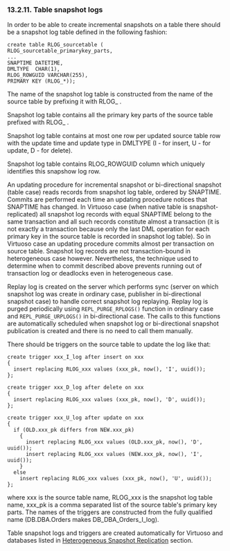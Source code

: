 <div id="snlog" class="section">

<div class="titlepage">

<div>

<div>

### 13.2.11. Table snapshot logs

</div>

</div>

</div>

In order to be able to create incremental snapshots on a table there
should be a snapshot log table defined in the following fashion:

``` programlisting
create table RLOG_sourcetable (
RLOG_sourcetable_primarykey_parts,
...
SNAPTIME DATETIME,
DMLTYPE  CHAR(1),
RLOG_ROWGUID VARCHAR(255),
PRIMARY KEY (RLOG_*));
```

The name of the snapshot log table is constructed from the name of the
source table by prefixing it with RLOG\_ .

Snapshot log table contains all the primary key parts of the source
table prefixed with RLOG\_ .

Snapshot log table contains at most one row per updated source table row
with the update time and update type in DMLTYPE (I - for insert, U - for
update, D - for delete).

Snapshot log table contains RLOG_ROWGUID column which uniquely
identifies this snapshow log row.

An updating procedure for incremental snapshot or bi-directional
snapshot (table case) reads records from snapshot log table, ordered by
SNAPTIME. Commits are performed each time an updating procedure notices
that SNAPTIME has changed. In Virtuoso case (when native table is
snapshot-replicated) all snapshot log records with equal SNAPTIME belong
to the same transaction and all such records constitute almost a
transaction (it is not exactly a transaction because only the last DML
operation for each primary key in the source table is recorded in
snapshot log table). So in Virtuoso case an updating procedure commits
almost per transaction on source table. Snapshot log records are not
transaction-bound in heterogeneous case however. Nevertheless, the
technique used to determine when to commit described above prevents
running out of transaction log or deadlocks even in heterogeneous case.

Replay log is created on the server which performs sync (server on which
snapshot log was create in ordinary case, publisher in bi-directional
snapshot case) to handle correct snapshot log replaying. Replay log is
purged periodically using `REPL_PURGE_RPLOGS()` function in ordinary
case and `REPL_PURGE_URPLOGS()` in bi-directional case. The calls to
this functions are automatically scheduled when snapshot log or
bi-directional snapshot publication is created and there is no need to
call them manually.

There should be triggers on the source table to update the log like
that:

``` programlisting
create trigger xxx_I_log after insert on xxx
{
  insert replacing RLOG_xxx values (xxx_pk, now(), 'I', uuid());
};

create trigger xxx_D_log after delete on xxx
{
  insert replacing RLOG_xxx values (xxx_pk, now(), 'D', uuid());
};

create trigger xxx_U_log after update on xxx
{
  if (OLD.xxx_pk differs from NEW.xxx_pk)
    {
      insert replacing RLOG_xxx values (OLD.xxx_pk, now(), 'D', uuid());
      insert replacing RLOG_xxx values (NEW.xxx_pk, now(), 'I', uuid());
    }
  else
    insert replacing RLOG_xxx values (xxx_pk, now(), 'U', uuid());
};
```

where xxx is the source table name, RLOG_xxx is the snapshot log table
name, xxx_pk is a comma separated list of the source table's primary key
parts. The names of the triggers are constructed from the fully
qualified name (DB.DBA.Orders makes DB_DBA_Orders_I_log).

Table snapshot logs and triggers are created automatically for Virtuoso
and databases listed in <a href="snpheter.html" class="link"
title="13.2.6. Heterogeneous snapshot replication">Heterogeneous
Snapshot Replication</a> section.

</div>
